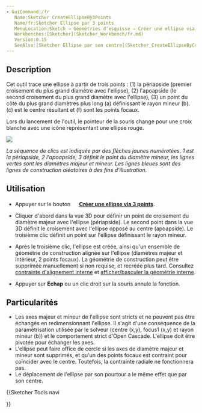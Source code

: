 ```yaml
---
- GuiCommand:/fr
   Name:Sketcher CreateEllipseBy3Points
   Name/fr:Sketcher Ellipse par 3 points
   MenuLocation:Sketch → Géométries d'esquisse → Créer une ellipse via 3 points
   Workbenches:[Sketcher](Sketcher_Workbench/fr.md)
   Version:0.15
   SeeAlso:[Sketcher Ellipse par son centre](Sketcher_CreateEllipseByCenter/fr.md), [Sketcher Cercle](Sketcher_CreateCircle/fr.md), [Sketcher Arc d'ellipse](Sketcher_CreateArcOfEllipse/fr.md)
---
```


## Description

Cet outil trace une ellipse à partir de trois points : (1) la périapside (premier croisement du plus grand diamètre avec l\'ellipse), (2) l\'apoapside (le second croisement du plus grand diamètre avec l\'ellipse), (3) un point du côté du plus grand diamètres plus long (a) définissant le rayon mineur (b). (c) est le centre résultant et (f) sont les points focaux.

Lors du lancement de l\'outil, le pointeur de la souris change pour une croix blanche avec une icône représentant une ellipse rouge.

![](images/Ellipse_3Point.png‎ )


*La séquence de clics est indiquée par des flèches jaunes numérotées. 1 est la périapside, 2 l'apoapside, 3 définit le point du diamètre mineur, les lignes vertes sont les diamètres majeur et mineur. Les lignes bleues sont des lignes de construction aléatoires à des fins d'illustration.*

## Utilisation

-   Appuyer sur le bouton **<img src=images/Sketcher_CreateEllipseBy3Points.svg style="width:16px"> [Créer une ellipse via 3 points](Sketcher_CreateEllipseBy3Points/fr.md)**.
-   Cliquer d\'abord dans la vue 3D pour définir un point de croisement du diamètre majeur avec l\'ellipse (périapside). Le second point dans la vue 3D définit le croisement avec l\'ellipse opposé au centre (apoapside). Le troisième clic définit un point sur l\'ellipse définissant le rayon mineur.

-   Après le troisième clic, l\'ellipse est créée, ainsi qu\'un ensemble de géométrie de construction alignée sur l\'ellipse (diamètres majeur et intérieur, 2 points focaux). La géométrie de construction peut être supprimée manuellement si non requise, et recréée plus tard. Consultez [contrainte d\'alignement interne](Sketcher_ConstrainInternalAlignment/fr.md) et [afficher/basculer la géométrie interne](Sketcher_RestoreInternalAlignmentGeometry/fr.md).
-   Appuyer sur **Echap** ou un clic droit sur la souris annule la fonction.

## Particularités

-   Les axes majeur et mineur de l\'ellipse sont stricts et ne peuvent pas être échangés en redimensionnant l\'ellipse. Il s\'agit d\'une conséquence de la paramétrisation utilisée par le solveur (centre (x,y), focus1 (x,y) et rayon mineur (b)) et le comportement strict d\'Open Cascade. L\'ellipse doit être pivotée pour échanger les axes.
-   L\'ellipse peut faire office de cercle si les axes de diamètre majeur et mineur sont supprimés, et qu\'un des points focaux est contraint pour coïncider avec le centre. Toutefois, la contrainte radiale ne fonctionnera pas.
-   Le déplacement de l\'ellipse par son pourtour a le même effet que par son centre.





{{Sketcher Tools navi

}} 
